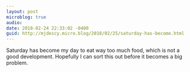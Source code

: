 ```yaml
---
layout: post
microblog: true
audio: 
date: 2018-02-24 22:33:02 -0400
guid: http://mjdescy.micro.blog/2018/02/25/saturday-has-become.html
---
```

Saturday has become my day to eat way too much food, which is not a good development. Hopefully I can sort this out before it becomes a big problem.
